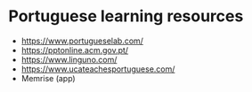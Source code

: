 # Portuguese learning resources

- https://www.portugueselab.com/
- https://pptonline.acm.gov.pt/
- https://www.linguno.com/
- https://www.ucateachesportuguese.com/
- Memrise (app)
